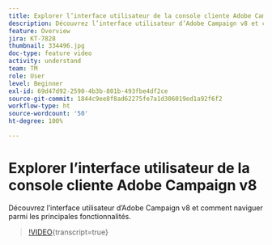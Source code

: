 ```yaml
---
title: Explorer l’interface utilisateur de la console cliente Adobe Campaign v8
description: Découvrez l’interface utilisateur d’Adobe Campaign v8 et comment naviguer parmi les principales fonctionnalités.
feature: Overview
jira: KT-7828
thumbnail: 334496.jpg
doc-type: feature video
activity: understand
team: TM
role: User
level: Beginner
exl-id: 69d47d92-2590-4b3b-801b-493fbe4df2ce
source-git-commit: 1844c9ee8f8ad62275fe7a1d306019ed1a92f6f2
workflow-type: ht
source-wordcount: '50'
ht-degree: 100%

---
```


# Explorer l’interface utilisateur de la console cliente Adobe Campaign v8

Découvrez l’interface utilisateur d’Adobe Campaign v8 et comment naviguer parmi les principales fonctionnalités.

>[!VIDEO](https://video.tv.adobe.com/v/334496?quality=12&learn=on){transcript=true}
